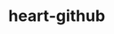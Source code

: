 # heart-github
<!DOCTYPE html>
<head>
    <title>heart.com</title>
</head>
<body>
    <style>
        .heart{
            position: absolute;
            margin: auto;
            top: 0px;
            right: 0px;
            bottom: 0px;
            left: 0px;
            height: 50px;
            width: 50px;
            background-color: red;
            transform: rotate(-45deg);
            animation-name: beat;
            animation-duration: 1s;
            animation-iteration-count: infinite;
        }
        .heart::after{
            content: "";
            position: absolute;
            top: -25px;
            height: 50px;
            width: 50px;
            background-color: red;
            border-radius: 50%;
        }
        .heart::before{
            content: "";
            background-color:red;
            height: 50px;
            width: 50px;
            position: absolute;
            left: 25px;
            border-radius: 50%;
        }
        .back {
            position: fixed;
            padding: 0;
            margin: 0;
            top: 0;
            left: 0;
            width: 100%;
            height: 100%;
            background: white;
            animation-name: backdiv;
            animation-duration: 1s;
            animation-iteration-count: infinite;
        }

        @keyframes backdiv {
            50% {
            background: #ffe6f2;
            }
        }

        @keyframes beat {
            0% {
            transform: scale(1) rotate(-45deg);
            }
            50% {
            transform: scale(0.6) rotate(-45deg);
            }
        }
    </style>
    <div class="back"></div>
    <div class="heart"></div>
</body>
